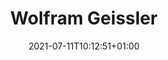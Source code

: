 ---
title: "Wolfram Geissler"
date: 2021-07-11T10:12:51+01:00
weight: 3
summary: "DEPAS pool lead"
role: "science"
profile_image: "/people_photos/wolfram_geissler.jpg"
website: ""
---